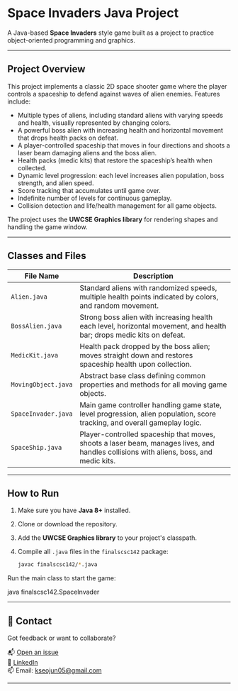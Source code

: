 # Space Invaders Java Project

A Java-based **Space Invaders** style game built as a project to practice object-oriented programming and graphics.

---

## Project Overview

This project implements a classic 2D space shooter game where the player controls a spaceship to defend against waves of alien enemies. Features include:

- Multiple types of aliens, including standard aliens with varying speeds and health, visually represented by changing colors.
- A powerful boss alien with increasing health and horizontal movement that drops health packs on defeat.
- A player-controlled spaceship that moves in four directions and shoots a laser beam damaging aliens and the boss alien.
- Health packs (medic kits) that restore the spaceship’s health when collected.
- Dynamic level progression: each level increases alien population, boss strength, and alien speed.
- Score tracking that accumulates until game over.
- Indefinite number of levels for continuous gameplay.
- Collision detection and life/health management for all game objects.

The project uses the **UWCSE Graphics library** for rendering shapes and handling the game window.

---

## Classes and Files

| File Name         | Description                                                      |
|-------------------|------------------------------------------------------------------|
| `Alien.java`      | Standard aliens with randomized speeds, multiple health points indicated by colors, and random movement.  |
| `BossAlien.java`  | Strong boss alien with increasing health each level, horizontal movement, and health bar; drops medic kits on defeat. |
| `MedicKit.java`   | Health pack dropped by the boss alien; moves straight down and restores spaceship health upon collection. |
| `MovingObject.java` | Abstract base class defining common properties and methods for all moving game objects. |
| `SpaceInvader.java` | Main game controller handling game state, level progression, alien population, score tracking, and overall gameplay logic. |
| `SpaceShip.java`  | Player-controlled spaceship that moves, shoots a laser beam, manages lives, and handles collisions with aliens, boss, and medic kits. |

---

## How to Run

1. Make sure you have **Java 8+** installed.

2. Clone or download the repository.

3. Add the **UWCSE Graphics library** to your project's classpath.

4. Compile all `.java` files in the `finalscsc142` package:

   ```bash
   javac finalscsc142/*.java
Run the main class to start the game:

java finalscsc142.SpaceInvader

---

## 🤝 Contact

Got feedback or want to collaborate?

📬 [Open an issue](https://github.com/SeojunKim05/PracticeProjects/issues)  
💼 [LinkedIn](https://www.linkedin.com/in/seojun-kim-089b7b339)  
📫 Email: kseojun05@gmail.com

---
